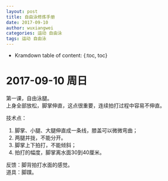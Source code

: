 ```yaml
---
layout: post
title: 自由泳修炼手册
date: 2017-09-10
author: wuxiangwei
categories: 运动 自由泳
tags: 运动 自由泳
---
```



* Kramdown table of content:
{:toc, toc}


# 2017-09-10 周日

第一课，自由泳腿。        
上身全部放松，脚掌伸直，这点很重要，连续拍打过程中容易不伸直。     

技术点：    
1. 脚掌、小腿、大腿伸直成一条线，膝盖可以微微弯曲；
2. 两腿并拢，不能分开。
3. 脚掌上下拍打，不能倾斜；
4. 拍打的幅度，脚掌离水面30到40厘米。

反馈：脚背拍打水面的感觉。    
道具：脚蹼。     










